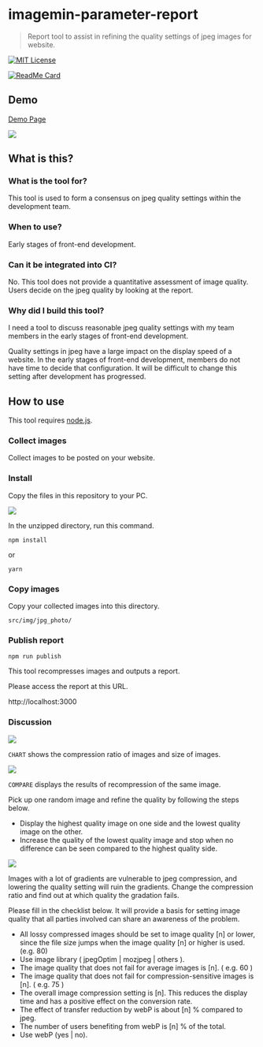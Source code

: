 # imagemin-parameter-report

> Report tool to assist in refining the quality settings of jpeg images for website.

[![MIT License](http://img.shields.io/badge/license-MIT-blue.svg?style=flat)](LICENSE)

[![ReadMe Card](https://github-readme-stats.vercel.app/api/pin/?username=MasatoMakino&repo=imagemin-parameter-report)](https://github.com/MasatoMakino/imagemin-parameter-report)

## Demo

[Demo Page](https://makino-design-staging.s3.amazonaws.com/imagemin-reporter-demo/index.html)

![](https://www.evernote.com/l/AAnpE1c90QdMsqrpvRJXCceuOhqkw2WvRnYB/image.jpg)

## What is this?

### What is the tool for?

This tool is used to form a consensus on jpeg quality settings within the development team.

### When to use?

Early stages of front-end development.

### Can it be integrated into CI?

No. This tool does not provide a quantitative assessment of image quality. Users decide on the jpeg quality by looking at the report.

### Why did I build this tool?

I need a tool to discuss reasonable jpeg quality settings with my team members in the early stages of front-end development.

Quality settings in jpeg have a large impact on the display speed of a website. In the early stages of front-end development, members do not have time to decide that configuration. It will be difficult to change this setting after development has progressed.

## How to use

This tool requires [node.js](https://nodejs.org/).

### Collect images

Collect images to be posted on your website.

### Install

Copy the files in this repository to your PC.

![](https://www.evernote.com/l/AAmmLPMN73NLWpQC1Js7z80fjTJvtLeMhpcB/image.png)

In the unzipped directory, run this command.

```shell
npm install
```

or

```shell
yarn
```

### Copy images

Copy your collected images into this directory.

```
src/img/jpg_photo/
```

### Publish report

```shell
npm run publish
```

This tool recompresses images and outputs a report.

Please access the report at this URL.

http://localhost:3000

### Discussion

![](https://www.evernote.com/l/AAnjXLyjcS1JOo_cv_mCVWn-9ib-t2ON-lkB/image.jpg)

`CHART` shows the compression ratio of images and size of images.

![](https://www.evernote.com/l/AAkNDsgJX4JGnaly36_Gcqp8QxrWNowoCpYB/image.png)

`COMPARE` displays the results of recompression of the same image.

Pick up one random image and refine the quality by following the steps below.

- Display the highest quality image on one side and the lowest quality image on the other.
- Increase the quality of the lowest quality image and stop when no difference can be seen compared to the highest quality side.

![](https://www.evernote.com/l/AAlZE5VUrOFKv6jwKIWfhBslPzGAhu151QkB/image.png)

Images with a lot of gradients are vulnerable to jpeg compression, and lowering the quality setting will ruin the gradients. Change the compression ratio and find out at which quality the gradation fails.

Please fill in the checklist below.
It will provide a basis for setting image quality that all parties involved can share an awareness of the problem.

- All lossy compressed images should be set to image quality [n] or lower, since the file size jumps when the image quality [n] or higher is used. (e.g. 80)
- Use image library ( jpegOptim | mozjpeg | others ).
- The image quality that does not fail for average images is [n]. ( e.g. 60 )
- The image quality that does not fail for compression-sensitive images is [n]. ( e.g. 75 )
- The overall image compression setting is [n]. This reduces the display time and has a positive effect on the conversion rate.
- The effect of transfer reduction by webP is about [n] % compared to jpeg.
- The number of users benefiting from webP is [n] % of the total.
- Use webP (yes | no).
